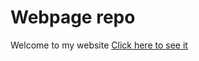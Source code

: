 # Webpage repo
Welcome to my website
[Click here to see it](https://aksarburak.github.io/burakaksar.github.io/)

